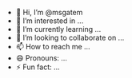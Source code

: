 - 👋 Hi, I’m @msgatem
- 👀 I’m interested in ...
- 🌱 I’m currently learning ...
- 💞️ I’m looking to collaborate on ...
- 📫 How to reach me ...
- 😄 Pronouns: ...
- ⚡ Fun fact: ...

<!---
msgatem/msgatem is a ✨ special ✨ repository because its `README.md` (this file) appears on your GitHub profile.
You can click the Preview link to take a look at your changes.
--->
